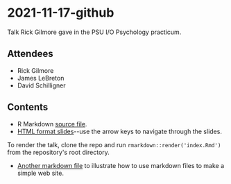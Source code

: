 # 2021-11-17-github

Talk Rick Gilmore gave in the PSU I/O Psychology practicum.

## Attendees

- Rick Gilmore
- James LeBreton
- David Schilligner

## Contents

- R Markdown [source file](index.Rmd).
- [HTML format slides](https://gilmore-lab.github.io/2021-11-17-github/index.html)--use the arrow keys to navigate through the slides.

To render the talk, clone the repo and run `rmarkdown::render('index.Rmd')` from the repository's root directory.

- [Another markdown file](another.md) to illustrate how to use markdown files to make a simple web site.

